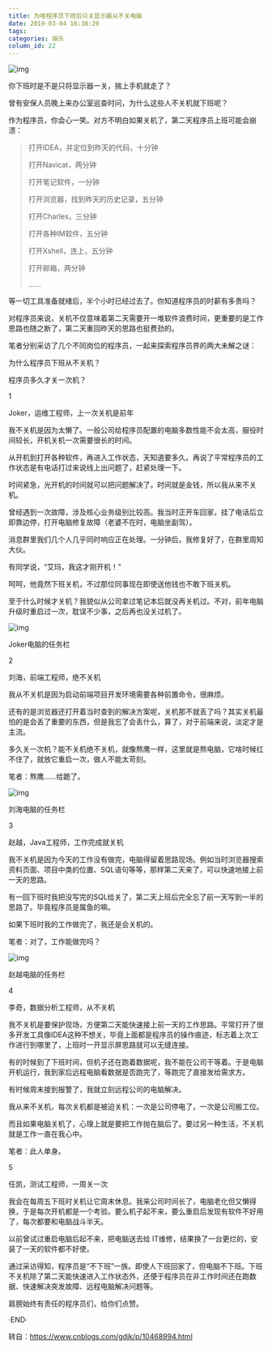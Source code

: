 ```yaml
---
title: 为啥程序员下班后只关显示器从不关电脑
date: 2019-03-04 16:38:29
tags:
categories: 娱乐
column_id: 22
---
```


![img](http://pic1.zhoujie16.cn/006tNc79ly1g3zkhlup4wj30u00j3t9z.jpg)

你下班时是不是只将显示器一关，揣上手机就走了？

曾有安保人员晚上来办公室巡查时问，为什么这些人不关机就下班呢？

作为程序员，你会心一笑。对方不明白如果关机了，第二天程序员上班可能会崩溃：

> 打开IDEA，并定位到昨天的代码，十分钟
>
> 打开Navicat，两分钟
>
> 打开笔记软件，一分钟
>
> 打开浏览器，找到昨天的历史记录，五分钟
>
> 打开Charles，三分钟
>
> 打开各种IM软件，五分钟
>
> 打开Xshell，连上，五分钟
>
> 打开邮箱，两分钟
>
> ……

等一切工具准备就绪后，半个小时已经过去了。你知道程序员的时薪有多贵吗？

对程序员来说，关机不仅意味着第二天需要开一堆软件浪费时间，更重要的是工作思路也随之断了，第二天重回昨天的思路也挺费劲的。

笔者分别采访了几个不同岗位的程序员，一起来探索程序员界的两大未解之谜：

为什么程序员下班从不关机？

程序员多久才关一次机？

 

1

 

Joker，运维工程师，上一次关机是前年

我不关机是因为太懒了。一般公司给程序员配置的电脑多数性能不会太高，服役时间较长，开机关机一次需要很长的时间。

从开机到打开各种软件，再进入工作状态，天知道要多久。再说了平常程序员的工作状态是有电话打过来说线上出问题了，赶紧处理一下。

时间紧急，光开机的时间就可以把问题解决了。时间就是金钱，所以我从来不关机。

曾经遇到一次故障，涉及核心业务级别比较高。我当时正开车回家，挂了电话后立即靠边停，打开电脑修复故障（老婆不在时，电脑坐副驾）。

消息群里我们几个人几乎同时响应正在处理。一分钟后，我修复好了，在群里周知大伙。

有同学说，“艾玛，我这才刚开机！”

呵呵，他竟然下班关机，不过那位同事现在即使送他钱也不敢下班关机。

至于什么时候才关机？我貌似从公司拿过笔记本后就没再关机过。不对，前年电脑升级时重启过一次，耽误不少事，之后再也没关过机了。

![img](http://pic1.zhoujie16.cn/006tNc79ly1g3zkhmpllfj30e50120sm.jpg)

Joker电脑的任务栏

 

 

2

 

 

刘海，前端工程师，绝不关机

我从不关机是因为启动前端项目开发环境需要各种前置命令，很麻烦。

还有的是浏览器还打开着当时查到的解决方案呢，关机那不就丢了吗？其实关机最怕的是会丢了重要的东西，但是我忘了会丢什么，算了，对于前端来说，淡定才是主流。

多久关一次机？能不关机绝不关机，就像熬鹰一样，这里就是熬电脑，它啥时候扛不住了，就放它重启一次，做人不能太苛刻。

笔者：熬鹰……给跪了。

![img](http://pic1.zhoujie16.cn/006tNc79ly1g3zkhn9r99j30u001ndg0.jpg)

刘海电脑的任务栏

 

 

3

 

 

赵越，Java工程师，工作完成就关机

我不关机是因为今天的工作没有做完，电脑得留着思路现场。例如当时浏览器搜索资料页面、项目中类的位置、SQL语句等等，那样第二天来了，可以快速地接上前一天的思路。

有一回下班时我把没写完的SQL给关了，第二天上班后完全忘了前一天写到一半的思路了。毕竟程序员是属鱼的嘛。

如果下班时我的工作做完了，我还是会关机的。

笔者：对了，工作能做完吗？

![img](http://pic1.zhoujie16.cn/006tNc79ly1g3zkhnnuqbj30u001aglw.jpg)

赵越电脑的任务栏

 

 

4

 

 

李奇，数据分析工程师，从不关机

我不关机是要保护现场，方便第二天能快速接上前一天的工作思路。平常打开了很多开发工具像IDEA这种不想关，毕竟上面都是程序员的操作痕迹，标志着上次工作进行到哪里了，上班时一开显示屏思路就可以无缝连接。

有的时候到了下班时间，但机子还在跑着数据呢，我不能在公司干等着。于是电脑开机运行，我到家后远程电脑看数据是否跑完了，等跑完了直接发给需求方。

有时候周末接到报警了，我就立刻远程公司的电脑解决。

我从来不关机，每次关机都是被迫关机：一次是公司停电了，一次是公司搬工位。

而且如果电脑关机了，心理上就是要把工作抛在脑后了。要过另一种生活，不关机就是工作一直在我心中。

笔者：此人单身。

 

 

5

 

 

任凯，测试工程师，一周关一次

我会在每周五下班时关机让它周末休息。我来公司时间长了，电脑老化但又懒得换，于是每次开机都是一个考验。要么机子起不来，要么重启后发现有软件不好用了，每次都要和电脑战斗半天。

以前曾试过重启电脑后起不来，把电脑送去给 IT维修，结果换了一台更烂的，安装了一天的软件都不好使。

通过采访得知，程序员是“不下班”一族。即使人下班回家了，但电脑不下班。下班不关机除了第二天能快速进入工作状态外，还便于程序员在非工作时间还在跑数据、快速解决突发故障、远程电脑解决问题等。

肩膀始终有责任的程序员们，给你们点赞。

 

 

·END·

转自：https://www.cnblogs.com/gdjk/p/10468994.html
